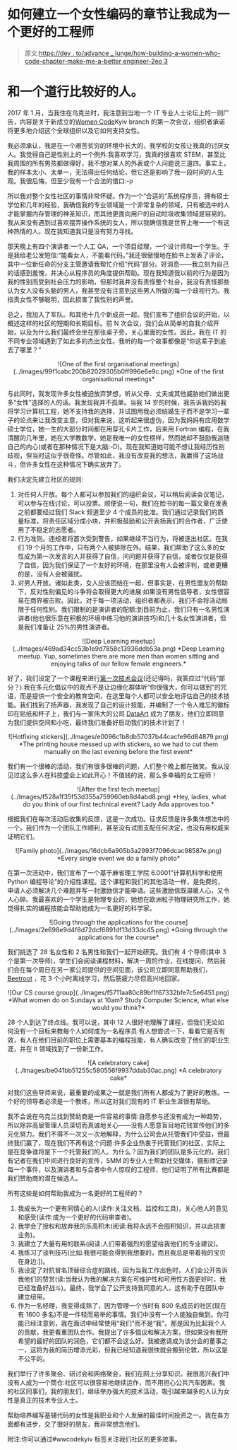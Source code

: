 # 如何建立一个女性编码的章节让我成为一个更好的工程师

> 原文:[https://dev . to/advance _ lunge/how-building-a-women-who-code-chapter-make-me-a-better engineer-2eo 3](https://dev.to/advance_lunge/how-building-a-women-who-code-chapter-made-me-a-betterengineer-2eo3)

# 和一个道行比较好的人。

2017 年 1 月，当我住在乌克兰时，我注意到当地一个 IT 专业人士论坛上的一则广告，内容是关于新成立的[Women Code](https://www.womenwhocode.com)Kyiv branch 的第一次会议，组织者承诺将更多地介绍这个全球组织以及它如何支持女性。

我必须承认，我是在一个艰苦贫穷的环境中长大的，我学校的女孩让我真的讨厌女人。我觉得自己是性别上的一个例外:我喜欢学习，我真的很喜欢 STEM，甚至比我周围的所有男孩都做得好，我不想对某人的外表或个人问题说三道四。事实上，我的样本太小、太单一，无法得出任何结论，但它还是影响了我一段时间的人生观。我很后悔，但至少我有一个合法的借口:-p

所以我对整个女性社区的事情非常怀疑。作为一个“合适的”系统程序员，拥有硕士学位和几年的经验，我确信我的专业领域是一个非常复杂的领域，只有被选中的人才能掌握内存管理的神圣知识，而其他更面向用户的自动垃圾收集领域是容易的。我从来没有遇到过喜欢摆弄操作系统的女人，所以我确信我是世界上唯一一个有这种热情的人。现在我知道我只是没有努力寻找。

那天晚上有四个演讲者:一个人工 QA，一个项目经理，一个设计师和一个学生。于是我给老公发短信:“能看女人，不能看代码。”我还很傲慢地在脸书上发表了评论，其中一位新任命的分支主管邀请我帮忙介绍“代码”部分。好消息——我立刻为自己的话感到羞愧，并决心从程序员的角度提供帮助。现在我知道我以前的行为是因为我的性别而受到社会压力的影响，但那时我并没有责怪整个社会，我没有责怪那些认为女人没有头脑的男人，我甚至没有注意到这些男人所做的每一个歧视行为。我指责女性不够聪明，因此损害了我性别的声誉。

总之，我加入了军队。和其他十几个新成员一起。我们宣布了组织会议的开始，以概述这样的社区的短期和长期目标。前 N 次会议，我们会从简单的自我介绍开始，以及为什么我们最终会坐在那张桌子旁，关心里面的女性。因此，我在 IT 的不同专业领域遇到了如此多的杰出女性。我听的每一个故事都像是“你这辈子到底去了哪里？”

<center>![One of the first organisational meetings](../Images/99f1cabc200b82029305b0ff996e6e9c.png)
*One of the first organisational meetings*</center>

与此同时，我发现许多女性被迫放弃梦想，听从父母、丈夫或其他威胁她们做出更多“女性”选择的人的话。我发现我并不孤单。当我 14 岁的时候，我告诉我妈妈我将学习计算机工程，她不支持我的选择，并试图用我必须结婚生子而不是学习一辈子的论点来让我改变主意，但对我来说，这听起来很虚伪，因为我妈妈有应用数学硕士学位，她一生的大部分时间都在用穿孔卡片工作，后来用 Fortran 编程，在我清醒的几年里，她在大学教数学。她是我唯一的女性榜样，然而她却不鼓励我追随自己的内心(或者在那种情况下是大脑:-D)。现在我知道她可能不想让我经历性别歧视，但当时这似乎很奇怪。尽管如此，我没有改变我的想法，我赢得了这场战斗，但许多女性在这种情况下确实放弃了。

我们决定先建立社区的规则:

1.  对任何人开放。每个人都可以参加我们的组织会议，可以稍后阅读会议笔记，可以参与在线讨论，可以投票。顺便说一句，我们在脸书的每一篇文章在发表之前都要经过我们 Slack 频道至少 4 个成员的批准。我们通过记录我们的质量标准，将责任区域分成小块，并积极鼓励和公开表扬我们的合作者，广泛使用了不稳定的志愿者。
2.  行为准则。违规者将首次受到警告，如果继续不当行为，将被逐出社区。在我们 19 个月的工作中，只有两个人被排除在外。结果，我们帮助了这么多的女性成为第一次发言的人并获得了自信，问问题并获得了自信，或者仅仅是获得了自信，因为我们保证了一个友好的环境，在那里没有人会被评判，或者更糟的是，没有人会被骚扰。
3.  对男人开放。诸如此类，女人应该团结在一起，但事实是，在男性盟友的帮助下，反对性别偏见的斗争将会取得更大的进展:如果没有男性倡导者，女性很容易在商界被击败。因此，对于每一项活动，组织者都表示，我们不会将活动局限于任何性别。我们限制的是演讲者的配额:到目前为止，我们只有一名男性演讲者(他也很乐意在积极的环境中练习他的演讲技巧)和几十名女性演讲者，但是我们准备让 25%的男性演讲者。

<center>![Deep Learning meetup](../Images/469ad34cc53b1e9d7858c13936ddb53a.png)
*Deep Learning meetup. Yup, sometimes there are more men than women sitting and enjoying talks of our fellow female engineers.*</center>

好了，我们设定了一个课程来进行[第一次技术会议](https://www.meetup.com/Women-Who-Code-Kyiv/events/237823597/)(还记得吗，我答应过“代码”部分？).我在多元化倡议中的观点不是让边缘化群体听“你很强大，你可以做到”的咒语，而是提供一个安全的教育空间，在这里每个人都可以安全地评估自己的技术技能。我们找到了扬声器，我发现了自己的设计技能，并编制了一个令人难忘的徽标印在贴纸和杯子上，我们与一家伟大的公司 [DataArt](http://dataart.com.ua/) 成为了朋友，他们立即同意为我们提供空间和小吃，最终我们准备好启动我们的技术计划了！

<center>![Hotfixing stickers](../Images/e0096c1b8db57037b44cacfe96d84879.png)
*The printing house messed up with stickers, so we had to cut them manually on the last evening before the first event*</center>

我们有一个很棒的活动，我们有很多很棒的问题，人们整个晚上都在微笑。我从没见过这么多人在科技盛会上如此开心！不值钱的说，那么多幸福的女工程师！

<center>![After the first tech meetup](../Images/f528a1f35f53d355a759960eb8d4abd8.png)
*Hey, ladies, what do you think of our first technical event? Lady Ada approves too.*</center>

根据我们在每次活动后收集的反馈，这是一次成功。征求反馈是许多集体想法中的一个。我们作为一个团队工作顺利，甚至没有试图支配任何决定，也没有用权威来证明它们。

<center>![Family photo](../Images/16dcb6a905b3a2993f7096dcac98587e.png)
*Every single event we do a family photo*</center>

在第一次活动中，我们宣布了一个基于麻省理工学院 6.0001“计算机科学和使用 Python 编程导论”的介绍性课程。这个课程和我们的其他活动一样，是免费的，申请人必须解决几个难题并写一封激励信才能申请。这些激励信既温暖人心，又令人心碎。我最喜欢的一个学生是物理专业的，她想在欧洲粒子物理研究所工作，她觉得扎实的编程技能会帮助她成为一名更好的科学家。

<center>![Going through the applications for the course](../Images/2e698e9d4f8d72dcf6891df13d33dc45.png)
*Going through the applications for the course*</center>

我们挑选了 28 名女性和 2 名男性和我们一起开始研究。我们有 4 个导师(其中 3 个是第一次导师)，学生们会阅读课程材料，解决一周的作业，在线提问，然后我们会在每个周日在另一家公司提供的空间见面，该公司立即同意帮助我们， [Beetroot](https://beetroot.se/) ，花 3 个小时离线学习，然后筋疲力尽但高兴地回家。

<center>![Our CS course group](../Images/f5711aa80c89bf1f67332bfe7c5e6451.png)
*What women do on Sundays at 10am? Study Computer Science, what else would you think?*</center>

28 个人到达了终点线。我可以说，其中 12 人很好地理解了课程，但我们无论如何没有一个目标来教每个人如何成为一名程序员:有人想尝试一下，看看它是否有效，有人在他们目前的职位上需要基本的编程技能，有人确实改变了他们的职业生涯，并在 it 领域找到了一份新工作。

<center>![A celebratory cake](../Images/be041bb51255c580556f9937ddab30ac.png)
*A celebratory cake*</center>

对我们这些导师来说，最重要的成果之一就是我们所有人都成为了更好的教练。一个好的领导者必须是一个教练，所以这对我们现有的 IT 职业生涯很有帮助。

我不会说在乌克兰找到赞助商是一件容易的事情:自愿参与还没有成为一种趋势，所以除非高层管理人员深切而真诚地关心——没有人愿意盲目地花钱宣传他们的多元化努力。我们不得不一次又一次地解释，为什么公司会从托管我们中受益，但最终我们赢了，现在我们不再有这个问题:许多企业热衷于托管我们的社区，实际上是在竞争谁将是下一个托管我们的人。为什么？因为我们的团队是多元化的，我们有记者在我们中间进行良好的宣传，SMM 的专业人士帮助社交媒体，摄影师记录每一个事件，以及演讲者和与会者中令人惊叹的工程师，他们证明了所有比赛都是我们赞助商的潜在候选人。

所有这些是如何帮助我成为一名更好的工程师的？

1.  我成长为一个更有同情心的人(读作:关注文档、监控和工具)，关心他人的意见和感受(读作:成为一个更好的代码审查者)。
2.  我学会了授权和放弃我的乐高积木(阅读:我将永远不会囤积知识，并以此损害业务)。
3.  我建立了大量有用的联系(阅读:人们带着强烈的愿望给我他们的专业建议)。
4.  我练习了谈判技巧(比如:我很可能会得到我想要的，而且我总是带着我的宝贝在身边:])。
5.  我设定了对抗冒名顶替综合症的路线，因为当我工作出色时，人们会公开告诉我他们的赞赏(读:当我认为我的解决方案在可维护性和可用性方面更好时，我已经准备好战斗)。最终，我学会了公开支持我同意的人，这有助于在团队中建立纽带。
6.  作为一名经理，我变得成熟了，因为管理一个当时有 800 名成员的社区(现在有 1600 多名)不是一件轻而易举的事情。我们中没有一个人能独自做到。你可能已经注意到，我在面试中经常使用“我们”而不是“我”。那是因为比起我个人的贡献，我更看重团队合作。我提出了许多倡议和解决方案，但如果没有我所希望的最好的团队的润色，它们都不会这么好。我被邀请成为该分会的董事之一，这将为我的简历增添光彩，但我已经知道我很快就会搬到伦敦，所以这是不公平的。

我们举行了许多聚会、研讨会和网络聚会，我们在网上分享知识。我很高兴我们中没有人成为一个筒仓:社区可以很容易地继续运作，而不用担心公共汽车因素。我的社区同事们，我的朋友们，继续举办强大的技术活动，吸引越来越多的人认为女性是真正的技术专业人士。

帮助培养编写基辅代码的女性是我职业和个人发展的最佳时间投资之一。我在各方面都有进步，交了很好的朋友，我非常想念他们。

附注:你可以通过#wwcodekyiv 标签关注我们社区的更多故事。